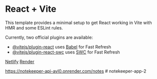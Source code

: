 # React + Vite

This template provides a minimal setup to get React working in Vite with HMR and some ESLint rules.

Currently, two official plugins are available:

- [@vitejs/plugin-react](https://github.com/vitejs/vite-plugin-react/blob/main/packages/plugin-react/README.md) uses [Babel](https://babeljs.io/) for Fast Refresh
- [@vitejs/plugin-react-swc](https://github.com/vitejs/vite-plugin-react-swc) uses [SWC](https://swc.rs/) for Fast Refresh


[Netlify](https://notekeeperapp-adria.netlify.app/)
[Render](https://notekeeper-api-avl0.onrender.com/notes)

https://notekeeper-api-avl0.onrender.com/notes
#   n o t e k e e p e r - a p p - 2 
 
 
